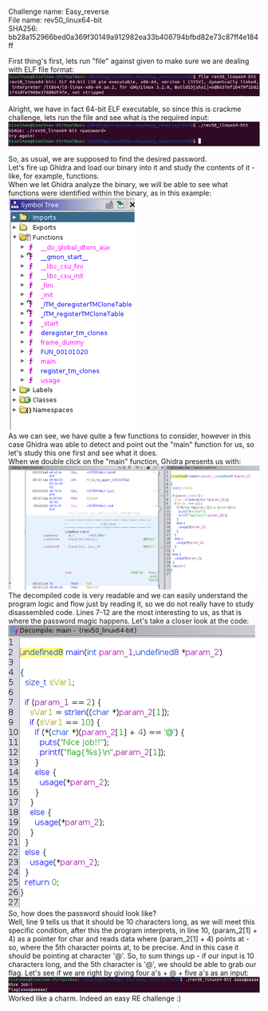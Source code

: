Challenge name: Easy_reverse <br />
File name: rev50_linux64-bit <br />
SHA256: bb28a152966bed0a369f30149a912982ea33b408794bfbd82e73c87ff4e184ff <br />

First thing's first, lets run "file" against given to make sure we are dealing with ELF file format: <br />
<img src ='png/Pasted image 20230130181037.png'><br />

Alright, we have in fact 64-bit ELF executable, so since this is crackme challenge, lets run the file and see what is the required input: <br />
<img src ='png/Pasted image 20230130181200.png'> <br />

So, as usual, we are supposed to find the desired password.<br />
Let's fire up Ghidra and load our binary into it and study the contents of it - like, for example, functions.<br />
When we let Ghidra analyze the binary, we will be able to see what functions were identified within the binary, as in this example:<br />
<img src ='png/Pasted image 20230130181505.png'><br />
As we can see, we have quite a few functions to consider, however in this case Ghidra was able to detect and point out the "main" function for us, so let's study this one first and see what it does.<br />
When we double click on the "main" function, Ghidra presents us with:<br />
<img src ='png/Pasted image 20230130181646.png'><br />
The decompiled code is very readable and we can easily understand the program logic and flow just by reading it, so we do not really have to study disassembled code. Lines 7-12 are the most interesting to us, as that is where the password magic happens. Let's take a closer look at the code:<br />
<img src ='png/Pasted image 20230130182006.png'><br />
So, how does the password should look like?<br />
Well, line 9 tells us that it should be 10 characters long, as we will meet this specific condition, after this the program interprets, in line 10, (param_2[1] + 4) as a pointer for char and reads data where (param_2[1] + 4) points at - so, where the 5th character points at, to be precise. And in this case it should be pointing at character '@'. So, to sum things up - if our input is 10 characters long, and the 5th character is '@', we should be able to grab our flag. Let's see if we are right by giving four a's + @ + five a's as an input:<br />
<img src ='png/Pasted image 20230130183401.png'><br />
Worked like a charm. Indeed an easy RE challenge :)<br />
